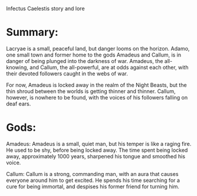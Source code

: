 <!-- TITLE: Lore -->
<!-- SUBTITLE: A quick summary of Lore --> 
Infectus Caelestis story and lore

# Summary:
Lacryae is a small, peaceful land, but danger looms on the horizon. Adamo, one small town and former home to the gods Amadeus and Callum, is in danger of being plunged into the darkness of war. Amadeus, the all-knowing, and Callum, the all-powerful, are at odds against each other, with their devoted followers caught in the webs of war.

For now, Amadeus is locked away in the realm of the Night Beasts, but the thin shroud between the worlds is getting thinner and thinner. Callum, however, is nowhere to be found, with the voices of his followers falling on deaf ears.

# Gods:
Amadeus: Amadeus is a small, quiet man, but his temper is like a raging fire. He used to be shy, before being locked away. The time spent being locked away, approximately 1000 years, sharpened his tongue and smoothed his voice.

Callum: Callum is a strong, commanding man, with an aura that causes everyone around him to get excited. He spends his time searching for a cure for being immortal, and despises his former friend for turning him.